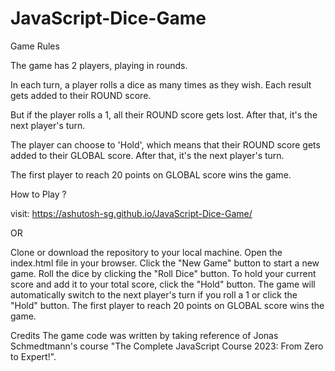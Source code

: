 # JavaScript-Dice-Game

Game Rules

The game has 2 players, playing in rounds.

In each turn, a player rolls a dice as many times as they wish. Each result gets added to their ROUND score.

But if the player rolls a 1, all their ROUND score gets lost. After that, it's the next player's turn.

The player can choose to 'Hold', which means that their ROUND score gets added to their GLOBAL score. After that, it's the next player's turn.

The first player to reach 20 points on GLOBAL score wins the game.



How to Play ?

visit: https://ashutosh-sg.github.io/JavaScript-Dice-Game/

OR

Clone or download the repository to your local machine.
Open the index.html file in your browser.
Click the "New Game" button to start a new game.
Roll the dice by clicking the "Roll Dice" button.
To hold your current score and add it to your total score, click the "Hold" button.
The game will automatically switch to the next player's turn if you roll a 1 or click the "Hold" button.
The first player to reach 20 points on GLOBAL score wins the game.

Credits
The game code was written by taking reference of Jonas Schmedtmann's course "The Complete JavaScript Course 2023: From Zero to Expert!".
